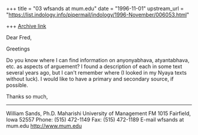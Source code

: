 +++
title = "03 wfsands at mum.edu"
date = "1996-11-01"
upstream_url = "https://list.indology.info/pipermail/indology/1996-November/006053.html"

+++
[Archive link](https://list.indology.info/pipermail/indology/1996-November/006053.html)

Dear Fred,

Greetings

Do you know where I can find information on anyonyabhava, atyantabhava,
etc. as aspects of arguement? I found a description of each in some text
several years ago, but I can't remember where (I looked in my Nyaya texts
without luck). I would like to have a primary and secondary source, if
possible.

Thanks so much,


---

William Sands, Ph.D.
Maharishi University of Management
FM 1015
Fairfield, Iowa 52557
Phone: (515) 472-1149
Fax: (515) 472-1189
E-mail wfsands at mum.edu
http://www.mum.edu






